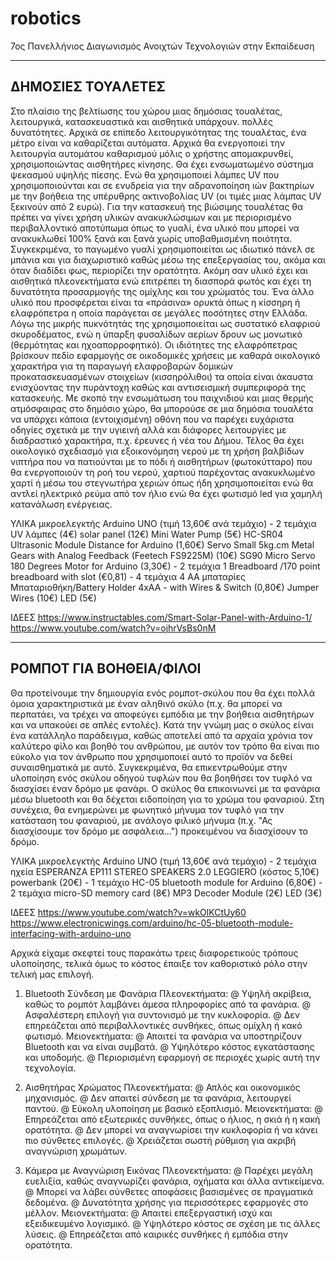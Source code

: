 # robotics
7ος Πανελλήνιος Διαγωνισμός Ανοιχτών Τεχνολογιών στην Εκπαίδευση

----------------------------------------------------------------------
ΔΗΜΟΣΙΕΣ ΤΟΥΑΛΕΤΕΣ
----------------------------------------------------------------------
Στο πλαίσιο της βελτίωσης του χώρου μιας δημόσιας τουαλέτας, λειτουργικά, κατασκευαστικά και αισθητικά υπάρχουν. πολλές δυνατότητες. Αρχικά σε επίπεδο λειτουργικότητας της τουαλέτας, ένα μέτρο είναι να καθαρίζεται αυτόματα. Αρχικά θα ενεργοποιεί την λειτουργία αυτομάτου 
καθαρισμού μόλις  ο χρήστης απομακρυνθεί, χρησιμοποιώντας αισθητήρες κίνησης. Θα έχει ενσωματωμένο σύστημα ψεκασμού υψηλής πίεσης. Ενώ θα χρησιμοποιεί λάμπες UV που χρησιμοποιούνται και σε ενυδρεία για την αδρανοποίηση ιών βακτηρίων με την βοήθεια της υπέρυθρης 
ακτινοβολίας  UV (οι τιμές μιας λάμπας UV ξεκινούν από 2 ευρώ).
Για την κατασκευή της βιώσιμης τουαλέτας θα πρέπει να γίνει χρήση υλικών ανακυκλώσιμων και με περιορισμένο περιβαλλοντικό αποτύπωμα όπως το γυαλί, ένα υλικό που μπορεί να ανακυκλωθεί 100% ξανά και ξανά χωρίς υποβαθμισμένη ποιότητα. Συγκεκριμένα, το παγωμένο γυαλί 
χρησιμοποιείται ως ιδιωτικό πάνελ σε μπάνια και για διαχωριστικό καθώς μέσω της επεξεργασίας του, ακόμα και όταν διαδίδει φως, περιορίζει την ορατότητα. Ακόμη σαν υλικό έχει και αισθητικά πλεονεκτήματα ενώ επιτρέπει τη διασπορά φωτός και έχει τη δυνατότητα προσαρμογής της ομίχλης και του χρώματός του. Ένα άλλο υλικό που προσφέρεται είναι τα «πράσινα» ορυκτά όπως η κίσσηρη ή ελαφρόπετρα η οποία παράγεται σε μεγάλες ποσότητες στην Ελλάδα.  Λόγω της μικρής πυκνότητάς της χρησιμοποιείται ως συστατικό ελαφριού σκυροδέματος, ενώ η ύπαρξη φυσαλίδων αερίων δρουν ως μονωτικό (θερμότητας και ηχοαπορροφητικό). Οι ιδιότητες της ελαφρόπετρας βρίσκουν πεδίο εφαρμογής σε οικοδομικές χρήσεις με καθαρά οικολογικό χαρακτήρα για τη παραγωγή ελαφροβαρών δομικών προκατασκευασμένων στοιχείων (κισσηρόλιθοι) τα οποία είναι άκαυστα ενισχύοντας την πυράντοχη καθώς και αντισεισμική συμπεριφορά της κατασκευής.
Με σκοπό την ενσωμάτωση του παιχνιδιού και μιας θερμής ατμόσφαιρας στο δημόσιο χώρο, θα μπορούσε σε μια δημόσια τουαλέτα να υπάρχει κάποια (εντοιχισμένη) οθόνη που να παρέχει ευχάριστα  οδηγίες σχετικά με την υγιεινή αλλά και διάφορες λειτουργίες με διαδραστικό χαρακτήρα, π.χ. έρευνες ή νέα του Δήμου.
Τέλος θα έχει οικολογικό σχεδιασμό για εξοικονόμηση νερού με τη χρήση βαλβίδων νιπτήρα που να πατιούνται με το πόδι ή αισθητήρων (φωτοκύτταρο) που θα ενεργοποιούν τη ροή του νερού, χαρτιού παρέχοντας ανακυκλωμένο χαρτί ή μέσω του  στεγνωτήρα χεριών όπως ήδη χρησιμοποιείται ενώ θα αντλεί ηλεκτρικό ρεύμα από τον ήλιο ενώ θα έχει φωτισμό led για χαμηλή κατανάλωση ενέργειας.

ΥΛΙΚΑ
μικροελεγκτής Arduino UNO (τιμή 13,60€ ανά τεμάχιο) - 2 τεμάχια
UV λάμπες (4€)
solar panel (12€)
Mini Water Pump (5€)
HC-SR04 Ultrasonic Module Distance for Arduino (1,60€)
Servo Small 5kg.cm Metal Gears with Analog Feedback (Feetech FS9225M) (10€)
SG90 Micro Servo 180 Degrees Motor for Arduino (3,30€) - 2 τεμάχια
1 Breadboard /170 point breadboard with slot (€0,81) - 4 τεμάχια
4 AA μπαταρίες
Μπαταριοθήκη/Battery Holder 4xAA - with Wires & Switch (0,80€)
Jumper Wires (10€)
LED (5€)

ΙΔΕΕΣ
https://www.instructables.com/Smart-Solar-Panel-with-Arduino-1/
https://www.youtube.com/watch?v=ojhrVsBs0nM

----------------------------------------------------------------------
ΡΟΜΠΟΤ ΓΙΑ ΒΟΗΘΕΙΑ/ΦΙΛΟΙ
----------------------------------------------------------------------
Θα προτείνουμε την δημιουργία ενός ρομποτ-σκύλου που θα έχει πολλά όμοια χαρακτηριστικά με έναν αληθινό σκύλο (π.χ. θα μπορεί να περπατάει, να τρέχει να αποφεύγει εμπόδια με την βοήθεια αισθητήρων  και να υπακούει σε απλές εντολές). Κατά την γνώμη μας ο σκύλος είναι ένα κατάλληλο παράδειγμα, καθώς αποτελεί από τα αρχαία χρόνια τον καλύτερο φίλο και βοηθό του ανθρώπου, με αυτόν τον τρόπο θα είναι πιο εύκολο για τον άνθρωπο που χρησιμοποιεί αυτό το προϊόν να δεθεί συναισθηματικά με αυτό. Συγκεκριμένα, θα επικεντρωθούμε στην υλοποίηση ενός σκύλου οδηγού τυφλών που θα βοηθήσει τον τυφλό να διασχίσει έναν δρόμο με φανάρι. Ο σκύλος θα επικοινωνεί με τα φανάρια μέσω bluetooth και θα δέχεται ειδοποίηση για το χρώμα του φαναριού. Στη συνέχεια, θα ενημερώνει με φωνητικό μήνυμα τον τυφλό για την κατάσταση του φαναριού, με ανάλογο φιλικό μήνυμα (π.χ. "Ας διασχίσουμε τον δρόμο με ασφάλεια…") προκειμένου να διασχίσουν το δρόμο. 

ΥΛΙΚΑ
μικροελεγκτής Arduino UNO (τιμή 13,60€ ανά τεμάχιο) - 2 τεμάχια
ηχεία ESPERANZA EP111 STEREO SPEAKERS 2.0 LEGGIERO (κόστος 5,10€)
powerbank (20€) - 1 τεμάχιο
HC-05 bluetooth module for Arduino (6,80€) - 2 τεμάχια
micro-SD memory card (8€)
MP3 Decoder Module (2€)
LED (3€)

ΙΔΕΕΣ
https://www.youtube.com/watch?v=wkOlKCtUy60
https://www.electronicwings.com/arduino/hc-05-bluetooth-module-interfacing-with-arduino-uno

Αρχικά είχαμε σκεφτεί τους παρακάτω τρεις διαφορετικούς τρόπους υλοποίησης, τελικά όμως το κόστος έπαιξε τον καθοριστικό ρόλο στην τελική μας επιλογή.
1. Bluetooth Σύνδεση με Φανάρια
Πλεονεκτήματα:
@ Υψηλή ακρίβεια, καθώς το ρομπότ λαμβάνει άμεσα πληροφορίες από τα φανάρια.
@ Ασφαλέστερη επιλογή για συντονισμό με την κυκλοφορία.
@ Δεν επηρεάζεται από περιβαλλοντικές συνθήκες, όπως ομίχλη ή κακό φωτισμό.
Μειονεκτήματα:
@ Απαιτεί τα φανάρια να υποστηρίζουν Bluetooth και να είναι συμβατά.
@ Υψηλότερο κόστος εγκατάστασης και υποδομής.
@ Περιορισμένη εφαρμογή σε περιοχές χωρίς αυτή την τεχνολογία.

2. Αισθητήρας Χρώματος
Πλεονεκτήματα:
@ Απλός και οικονομικός μηχανισμός.
@ Δεν απαιτεί σύνδεση με τα φανάρια, λειτουργεί παντού.
@ Εύκολη υλοποίηση με βασικό εξοπλισμό.
Μειονεκτήματα:
@ Επηρεάζεται από εξωτερικές συνθήκες, όπως ο ήλιος, η σκιά ή η κακή ορατότητα.
@ Δεν μπορεί να αναγνωρίσει την κυκλοφορία ή να κάνει πιο σύνθετες επιλογές.
@ Χρειάζεται σωστή ρύθμιση για ακριβή αναγνώριση χρωμάτων.

3. Κάμερα με Αναγνώριση Εικόνας
Πλεονεκτήματα:
@ Παρέχει μεγάλη ευελιξία, καθώς αναγνωρίζει φανάρια, οχήματα και άλλα αντικείμενα.
@ Μπορεί να λάβει σύνθετες αποφάσεις βασισμένες σε πραγματικά δεδομένα.
@ Δυνατότητα χρήσης για περισσότερες εφαρμογές στο μέλλον.
Μειονεκτήματα:
@ Απαιτεί επεξεργαστική ισχύ και εξειδικευμένο λογισμικό.
@ Υψηλότερο κόστος σε σχέση με τις άλλες λύσεις.
@ Επηρεάζεται από καιρικές συνθήκες ή εμπόδια στην ορατότητα.

